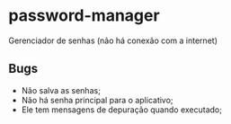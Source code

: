 # password-manager
Gerenciador de senhas (não há conexão com a internet)

## Bugs
* Não salva as senhas;
* Não há senha principal para o aplicativo;
* Ele tem mensagens de depuração quando executado;
